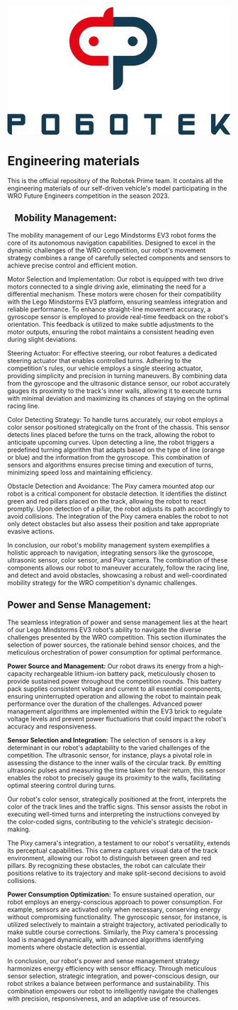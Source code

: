 <div align=center>

![banner](./img/banner1.png)

</div>


Engineering materials
====

This is the official repository of the Robotek Prime team. It contains all the engineering materials of our self-driven vehicle's model participating in the WRO Future Engineers competition in the season 2023.

<h2 tabindex="-1" dir="auto"><a id="user-content-content" class="anchor" aria-hidden="true" ><svg class="octicon octicon-link" viewBox="0 0 16 16" version="1.1" width="16" height="16" aria-hidden="true"></svg></a>Mobility Management:</h2>

The mobility management of our Lego Mindstorms EV3 robot forms the core of its autonomous navigation capabilities. Designed to excel in the dynamic challenges of the WRO competition, our robot's movement strategy combines a range of carefully selected components and sensors to achieve precise control and efficient motion.

Motor Selection and Implementation:
Our robot is equipped with two drive motors connected to a single driving axle, eliminating the need for a differential mechanism. These motors were chosen for their compatibility with the Lego Mindstorms EV3 platform, ensuring seamless integration and reliable performance. To enhance straight-line movement accuracy, a gyroscope sensor is employed to provide real-time feedback on the robot's orientation. This feedback is utilized to make subtle adjustments to the motor outputs, ensuring the robot maintains a consistent heading even during slight deviations.

Steering Actuator:
For effective steering, our robot features a dedicated steering actuator that enables controlled turns. Adhering to the competition's rules, our vehicle employs a single steering actuator, providing simplicity and precision in turning maneuvers. By combining data from the gyroscope and the ultrasonic distance sensor, our robot accurately gauges its proximity to the track's inner walls, allowing it to execute turns with minimal deviation and maximizing its chances of staying on the optimal racing line.

Color Detecting Strategy:
To handle turns accurately, our robot employs a color sensor positioned strategically on the front of the chassis. This sensor detects lines placed before the turns on the track, allowing the robot to anticipate upcoming curves. Upon detecting a line, the robot triggers a predefined turning algorithm that adapts based on the type of line (orange or blue) and the information from the gyroscope. This combination of sensors and algorithms ensures precise timing and execution of turns, minimizing speed loss and maintaining efficiency.

Obstacle Detection and Avoidance:
The Pixy camera mounted atop our robot is a critical component for obstacle detection. It identifies the distinct green and red pillars placed on the track, allowing the robot to react promptly. Upon detection of a pillar, the robot adjusts its path accordingly to avoid collisions. The integration of the Pixy camera enables the robot to not only detect obstacles but also assess their position and take appropriate evasive actions.

In conclusion, our robot's mobility management system exemplifies a holistic approach to navigation, integrating sensors like the gyroscope, ultrasonic sensor, color sensor, and Pixy camera. The combination of these components allows our robot to maneuver accurately, follow the racing line, and detect and avoid obstacles, showcasing a robust and well-coordinated mobility strategy for the WRO competition's dynamic challenges.








<h2 tabindex="-1" dir="auto">Power and Sense Management:</h2>

The seamless integration of power and sense management lies at the heart of our Lego Mindstorms EV3 robot's ability to navigate the diverse challenges presented by the WRO competition. This section illuminates the selection of power sources, the rationale behind sensor choices, and the meticulous orchestration of power consumption for optimal performance.

**Power Source and Management:**
Our robot draws its energy from a high-capacity rechargeable lithium-ion battery pack, meticulously chosen to provide sustained power throughout the competition rounds. This battery pack supplies consistent voltage and current to all essential components, ensuring uninterrupted operation and allowing the robot to maintain peak performance over the duration of the challenges. Advanced power management algorithms are implemented within the EV3 brick to regulate voltage levels and prevent power fluctuations that could impact the robot's accuracy and responsiveness.

**Sensor Selection and Integration:**
The selection of sensors is a key determinant in our robot's adaptability to the varied challenges of the competition. The ultrasonic sensor, for instance, plays a pivotal role in assessing the distance to the inner walls of the circular track. By emitting ultrasonic pulses and measuring the time taken for their return, this sensor enables the robot to precisely gauge its proximity to the walls, facilitating optimal steering control during turns.

Our robot's color sensor, strategically positioned at the front, interprets the color of the track lines and the traffic signs. This sensor assists the robot in executing well-timed turns and interpreting the instructions conveyed by the color-coded signs, contributing to the vehicle's strategic decision-making.

The Pixy camera's integration, a testament to our robot's versatility, extends its perceptual capabilities. This camera captures visual data of the track environment, allowing our robot to distinguish between green and red pillars. By recognizing these obstacles, the robot can calculate their positions relative to its trajectory and make split-second decisions to avoid collisions.

**Power Consumption Optimization:**
To ensure sustained operation, our robot employs an energy-conscious approach to power consumption. For example, sensors are activated only when necessary, conserving energy without compromising functionality. The gyroscopic sensor, for instance, is utilized selectively to maintain a straight trajectory, activated periodically to make subtle course corrections. Similarly, the Pixy camera's processing load is managed dynamically, with advanced algorithms identifying moments where obstacle detection is essential.

In conclusion, our robot's power and sense management strategy harmonizes energy efficiency with sensor efficacy. Through meticulous sensor selection, strategic integration, and power-conscious design, our robot strikes a balance between performance and sustainability. This combination empowers our robot to intelligently navigate the challenges with precision, responsiveness, and an adaptive use of resources.

